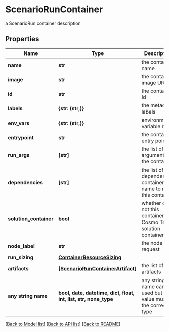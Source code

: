 # ScenarioRunContainer

a ScenarioRun container description

## Properties
Name | Type | Description | Notes
------------ | ------------- | ------------- | -------------
**name** | **str** | the container name | 
**image** | **str** | the container image URI | 
**id** | **str** | the container Id | [optional] [readonly] 
**labels** | **{str: (str,)}** | the metadata labels | [optional] 
**env_vars** | **{str: (str,)}** | environment variable map | [optional] 
**entrypoint** | **str** | the container entry point | [optional] 
**run_args** | **[str]** | the list of run arguments for the container | [optional] 
**dependencies** | **[str]** | the list of dependencies container name to run this container | [optional] 
**solution_container** | **bool** | whether or not this container is a Cosmo Tech solution container | [optional] [readonly] 
**node_label** | **str** | the node label request | [optional] 
**run_sizing** | [**ContainerResourceSizing**](ContainerResourceSizing.md) |  | [optional] 
**artifacts** | [**[ScenarioRunContainerArtifact]**](ScenarioRunContainerArtifact.md) | the list of artifacts | [optional] 
**any string name** | **bool, date, datetime, dict, float, int, list, str, none_type** | any string name can be used but the value must be the correct type | [optional]

[[Back to Model list]](../README.md#documentation-for-models) [[Back to API list]](../README.md#documentation-for-api-endpoints) [[Back to README]](../README.md)



